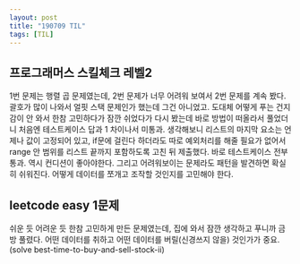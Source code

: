 ```yaml
---
layout: post
title: "190709 TIL"
tags: [TIL]
---
```


## 프로그래머스 스킬체크 레벨2  
1번 문제는 행렬 곱 문제였는데, 2번 문제가 너무 어려워 보여서 2번 문제를 계속 봤다. 
괄호가 많이 나와서 얼핏 스택 문제인가 했는데 그건 아니었고.
도대체 어떻게 푸는 건지 감이 안 와서 한참 고민하다가 잠깐 쉬었다가 다시 봤는데
바로 방법이 떠올라서 풀었더니 처음엔 테스트케이스 답과 1 차이나서 미통과.
생각해보니 리스트의 마지막 요소는 언제나 값이 고정되어 있고, if문에 걸린다 하더라도 
따로 예외처리를 해줄 필요가 없어서 range 안 범위를 리스트 끝까지 포함하도록 고친 뒤 제출했다.
바로 테스트케이스 전부 통과. 역시 컨디션이 좋아야한다. 
그리고 어려워보이는 문제라도 패턴을 발견하면 확실히 쉬워진다. 
어떻게 데이터를 쪼개고 조작할 것인지를 고민해야 한다.

## leetcode easy 1문제  
쉬운 듯 어려운 듯 한참 고민하게 만든 문제였는데, 집에 와서 잠깐 생각하고 푸니까 금방 풀렸다. 
어떤 데이터를 취하고 어떤 데이터를 버릴(신경쓰지 않을) 것인가가 중요. 
(solve best-time-to-buy-and-sell-stock-ii)